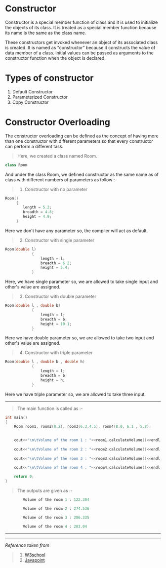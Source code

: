 # **Constructor**
 
Constructor is a special member function of class and it is used to initialize the objects of its class. It is treated as a special member function because its name is the same as the class name.

These constructors get invoked whenever an object of its associated class is created. It is named as "constructor" because it constructs the value of data member of a class. Initial values can be passed as arguments to the constructor function when the object is declared.

# **Types of constructor**
1. Default Constructor
2. Parameterized Constructor
3. Copy Constructor

# **Constructor Overloading**

The constructor overloading can be defined as the concept of having more than one constructor with different parameters so that every constructor can perform a different task.

> Here, we created a class named Room.
 ```c++
class Room
```
And under the class Room, we defined constructor as the same name as of class with different numbers of parameters as follow :-
>1. Constructor with no parameter


```c++
Room()     
     {
        length = 5.2;
        breadth = 4.8;
        height = 4.9;
     }
```   
Here we don't have any parameter so, the compiler will act as default.


>2. Constructor with single parameter
```c++
Room(double l)
            {
                length = l;
                breadth = 6.2;
                height = 5.4; 
            }
```
Here, we have single parameter so, we are allowed to take single input and other's value are assigned.
>3. Constructor with double parameter
```c++
Room(double l , double b)      
            {
                length = l;
                breadth = b;
                height = 10.1;
            }
```
Here we have double parameter so, we are allowed to take two input and other's value are assigned.
>4. Constructor with triple parameter
```c++
Room(double l , double b , double h)
            {
                length = l;
                breadth = b;
                height = h;
            }
```
Here we have triple parameter so, we are allowed to take three input.


---

> The main function is called as :-
```c++
int main()
{
    Room room1, room2(8.2), room3(6.3,4.5), room4(8.0, 6.1 , 5.8);

    
    cout<<"\n\tVolume of the room 1 : "<<room1.calculateVolume()<<endl;       //Constructor is being called with no parameter//
    
    cout<<"\n\tVolume of the room 2 : "<<room2.calculateVolume()<<endl;      //Constructor is being called with single parameter//
    
    cout<<"\n\tVolume of the room 3 : "<<room3.calculateVolume()<<endl;       //Constructor is being called with double parameter//
    
    cout<<"\n\tVolume of the room 4 : "<<room4.calculateVolume()<<endl;       //Constructor is being called with triple parameter//

    return 0;   
}
```
> The outputs  are given as :-
```c++
        Volume of the room 1 : 122.304

        Volume of the room 2 : 274.536

        Volume of the room 3 : 286.335

        Volume of the room 4 : 283.04
```

***
***
_Reference taken from_ 
>1. [W3school](https://www.w3schools.in/cplusplus-tutorial/constructors-destructors/#What_are_constructors " C++ Constructor ")
>2. [Javapoint](https://www.javatpoint.com/constructor-overloading-in-java#:~:text=The%20constructor%20overloading%20can%20be,different%20constructors%20in%20the%20class. "Constructor Overloading")